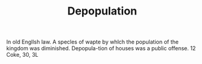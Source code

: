 ---
title: Depopulation
letter: D
permalink: "/definitions/bld-depopulation.html"
body: In old Engllsh law. A specles of wapte by whlch the population of the kingdom
  was diminished. Depopula-tion of houses was a public offense. 12 Coke, 30, 3L
published_at: '2018-07-07'
source: Black's Law Dictionary 2nd Ed (1910)
layout: post
---